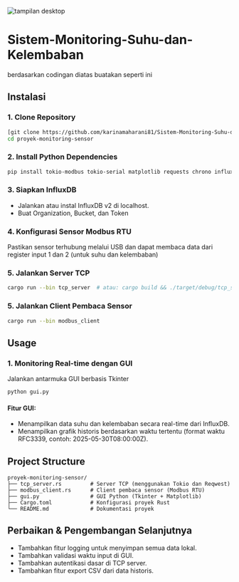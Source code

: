 ![tampilan desktop](https://github.com/user-attachments/assets/a3f42260-4af1-4e00-a4b6-46525553abd4)
# Sistem-Monitoring-Suhu-dan-Kelembaban
berdasarkan codingan diatas buatakan seperti ini 
## Instalasi

### 1. Clone Repository
```bash
[git clone https://github.com/karinamaharani81/Sistem-Monitoring-Suhu-dan-Kelembaban
cd proyek-monitoring-sensor
```

### 2. Install Python Dependencies
```bash
pip install tokio-modbus tokio-serial matplotlib requests chrono influxdb-client tkinter serde reqwest
```

### 3. Siapkan InfluxDB
- Jalankan atau instal InfluxDB v2 di localhost.
- Buat Organization, Bucket, dan Token

### 4. Konfigurasi Sensor Modbus RTU
Pastikan sensor terhubung melalui USB dan dapat membaca data dari register input 1 dan 2 (untuk suhu dan kelembaban)

### 5. Jalankan Server TCP
```bash
cargo run --bin tcp_server  # atau: cargo build && ./target/debug/tcp_server
```

### 5. Jalankan Client Pembaca Sensor
```bash
cargo run --bin modbus_client
```

## Usage

### 1. Monitoring Real-time dengan GUI
Jalankan antarmuka GUI berbasis Tkinter
```bash
python gui.py
```
#### Fitur GUI:
- Menampilkan data suhu dan kelembaban secara real-time dari InfluxDB.
- Menampilkan grafik historis berdasarkan waktu tertentu (format waktu RFC3339, contoh: 2025-05-30T08:00:00Z).

## Project Structure
```
proyek-monitoring-sensor/
├── tcp_server.rs         # Server TCP (menggunakan Tokio dan Reqwest)
├── modbus_client.rs      # Client pembaca sensor (Modbus RTU)
├── gui.py                # GUI Python (Tkinter + Matplotlib)
├── Cargo.toml            # Konfigurasi proyek Rust
└── README.md             # Dokumentasi proyek
```

## Perbaikan & Pengembangan Selanjutnya
- Tambahkan fitur logging untuk menyimpan semua data lokal.
- Tambahkan validasi waktu input di GUI.
- Tambahkan autentikasi dasar di TCP server.
- Tambahkan fitur export CSV dari data historis.
